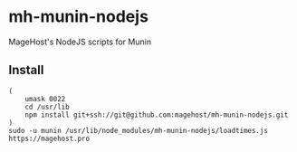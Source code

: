 # mh-munin-nodejs
MageHost's NodeJS scripts for Munin

## Install
```
(
    umask 0022
    cd /usr/lib
    npm install git+ssh://git@github.com:magehost/mh-munin-nodejs.git
)
sudo -u munin /usr/lib/node_modules/mh-munin-nodejs/loadtimes.js  https://magehost.pro
```
